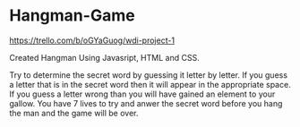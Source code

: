# Hangman-Game

https://trello.com/b/oGYaGuog/wdi-project-1

Created Hangman Using Javasript, HTML and CSS.

Try to determine the secret word by guessing it letter by letter. 
If you guess a letter that is in the secret word then it will appear in the appropriate space.
If you guess a letter wrong than you will have gained an element to your gallow.
You have 7 lives to try and anwer the secret word before you hang the man and the game will be over.


